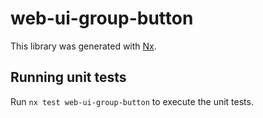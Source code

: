 # web-ui-group-button

This library was generated with [Nx](https://nx.dev).

## Running unit tests

Run `nx test web-ui-group-button` to execute the unit tests.

